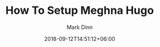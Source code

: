 ---
title: "How To Setup Meghna Hugo"
date: 2018-09-12T14:51:12+06:00
author: Mark Dinn
image_webp: images/blog/meghna.webp
image: images/blog/meghna.jpg
description : "This is meta description"
show_form: true
form_url: "https://formkeep.com/p/4293d6210bb5c1bb9147605419345e7f?embedded=1"
---